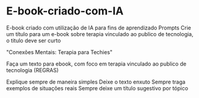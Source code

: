 # E-book-criado-com-IA
E-book criado com utilização de IA para fins de aprendizado
Prompts
Crie um título para um e-book sobre terapia vinculado ao publico de tecnologia, o titulo deve ser curto


"Conexões Mentais: Terapia para Techies"


Faça um texto para ebook, com foco em terapia vinculado ao publico de tecnologia
(REGRAS)


Explique sempre de maneira simples
Deixe o texto enxuto
Sempre traga exemplos de situações reais
Sempre deixe um título sugestivo por tópico 
